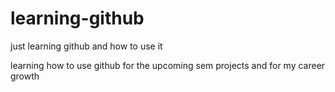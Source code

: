 # learning-github
just learning github and how to use it
<br>

learning how to use github for the upcoming sem projects and for my career growth

